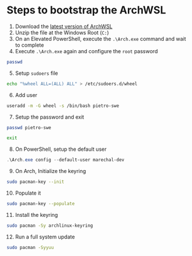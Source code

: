 # Steps to bootstrap the ArchWSL

1. Download the [latest version of ArchWSL](https://github.com/yuk7/ArchWSL/releases/latest)
2. Unzip the file at the Windows Root (`C:`)
3. On an Elevated PowerShell, execute the `.\Arch.exe` command and wait to complete
4. Execute `.\Arch.exe` again and configure the `root` password

```sh
passwd
```

5. Setup `sudoers` file

```sh
echo "%wheel ALL=(ALL) ALL" > /etc/sudoers.d/wheel
```

6. Add user

```sh
useradd -m -G wheel -s /bin/bash pietro-swe
```

7. Setup the password and exit

```sh
passwd pietro-swe
```

```sh
exit
```

8. On PowerShell, setup the default user

```powershell
.\Arch.exe config --default-user marechal-dev
```

9. On Arch, Initialize the keyring

```sh
sudo pacman-key --init
```

10. Populate it

```sh
sudo pacman-key --populate
```

11. Install the keyring

```sh
sudo pacman -Sy archlinux-keyring
```

12. Run a full system update

```sh
sudo pacman -Syyuu
```
